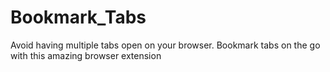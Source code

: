 # Bookmark_Tabs
Avoid having multiple tabs open on your browser. Bookmark tabs on the go with this amazing browser extension
